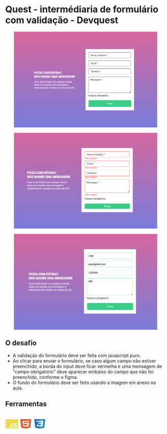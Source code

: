 # Quest - intermédiaria de formulário com validação - Devquest

<div align="center">
  
  <img align="center" src="./src/imagens/layout-1.png" width="450px" height="300px" alt="imagem desktop">

</div>

<br>

<div align="center">
  
  <img align="center" src="./src/imagens/layout-2.png" width="450px" height="300px" alt="imagem desktop">

</div>

<br>

<div align="center">
  
  <img align="center" src="./src/imagens/layout-3.png" width="450px" height="300px" alt="imagem desktop">

</div>


## O desafio

- A validação do formulário deve ser feita com
javascript puro.
- Ao clicar para enviar o formulário, se caso
algum campo não estiver preenchido, a borda
do input deve ficar vermelha e uma mensagem
de "campo obrigatório" deve aparecer embaixo
do campo que não foi preenchido, conforme o
figma.
- O fundo do formulário deve ser feito usando a
imagem em anexo na aula.


## Ferramentas

<div style="display: inline_block"><br>
  <img align="center" alt="Js" height="30" width="40" src="https://raw.githubusercontent.com/devicons/devicon/master/icons/javascript/javascript-plain.svg">
  <img align="center" alt="HTML" height="30" width="40" src="https://raw.githubusercontent.com/devicons/devicon/master/icons/html5/html5-original.svg">
  <img align="center" alt="CSS" height="30" width="40" src="https://raw.githubusercontent.com/devicons/devicon/master/icons/css3/css3-original.svg">
</div>




